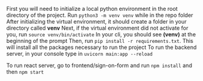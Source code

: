 First you will need to initialize a local python environment in the root directory of the project. Run `python3 -m venv venv` while
in the repo folder
After initializing the virtual environment, it should create a folder in your directory called <b>venv</b>
Next, if the virtual environment did not activate for you, run `source venv/bin/activate`
In your cli, you should see <b>(venv)</b> at the beginning of the prompt
Then, run `pip install -r requirements.txt`. This will install all the packages necessary to run the project
To run the backend server, in your console type in `uvicorn main:app --reload`

To run react server, go to frontend/sign-on-form and run `npm install` and then `npm start`